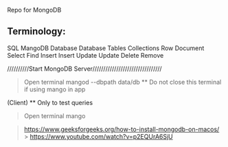 Repo for MongoDB

## Terminology:

SQL MangoDB
Database Database
Tables Collections
Row Document
Select Find
Insert Insert
Update Update
Delete Remove

//////////Start MongoDB Server////////////////////////////////

> Open terminal
> mangod --dbpath data/db
> \*\* Do not close this terminal if using mango in app

(Client) \*\* Only to test queries

> Open terminal
> mango

> https://www.geeksforgeeks.org/how-to-install-mongodb-on-macos/ > https://www.youtube.com/watch?v=p2EQUrA6SjU
